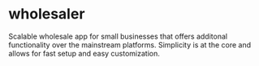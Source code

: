 # wholesaler
Scalable wholesale app for small businesses that offers additonal functionality over the mainstream platforms.
Simplicity is at the core and allows for fast setup and easy customization. 
